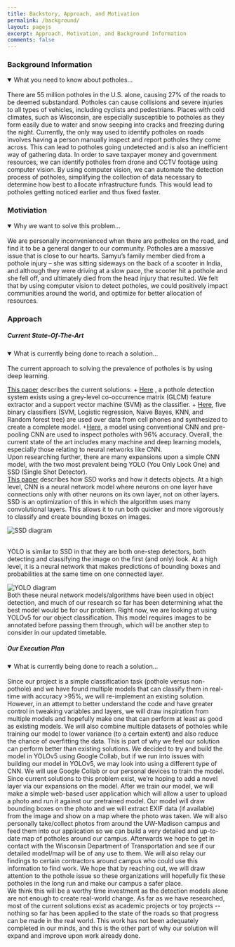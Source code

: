 ```yaml
---
title: Backstory, Approach, and Motivation
permalink: /background/
layout: pagejs
excerpt: Approach, Motivation, and Background Information
comments: false
---
```



### Background Information
<details open>
<summary>What you need to know about potholes...</summary>
<br>
There are 55 million potholes in the U.S. alone, causing 27% of the roads to be deemed substandard. Potholes can cause collisions and severe injuries to all types of vehicles, including cyclists and pedestrians. Places with cold climates, such as Wisconsin, are especially susceptible to potholes as they form easily due to water and snow seeping into cracks and freezing during the night. Currently, the only way used to identify potholes on roads involves having a person manually inspect and report potholes they come across. This can lead to potholes going undetected and is also an inefficient way of gathering data. In order to save taxpayer money and government resources, we can identify potholes from drone and CCTV footage using computer vision. By using computer vision, we can automate the detection process of potholes, simplifying the collection of data necessary to determine how best to allocate infrastructure funds. This would lead to potholes getting noticed earlier and thus fixed faster. 
</details>

### Motiviation
<details open>
<summary>Why we want to solve this problem...</summary>
<br>
We are personally inconvenienced when there are potholes on the road, and find it to be a general danger to our community. Potholes are a massive issue that is close to our hearts. Samyu’s family member died from a pothole injury – she was sitting sideways on the back of a scooter in India, and although they were driving at a slow pace, the scooter hit a pothole and she fell off, and ultimately died from the head injury that resulted. We felt that by using computer vision to detect potholes, we could positively impact communities around the world, and optimize for better allocation of resources.
</details>

### Approach
##### Current State-Of-The-Art
<details open>
<summary>What is currently being done to reach a solution...</summary>
<br>
The current approach to solving the prevalence of potholes is by using deep learning. 

[This paper](https://www.hindawi.com/journals/ace/2022/9221211/) describes the current solutions:
    + [Here](https://scholar.google.com/scholar_lookup?title=Three%20combination%20value%20of%20extraction%20features%20on%20glcm%20for%20detecting%20pothole%20and%20asphalt%20road&author=Y.%20K.%20Arbawa&author=F.%20Utaminingrum&author=E.%20Setiawan&publication_year=2021)
    , a pothole detection system exists using a grey-level co-occurrence matrix (GLCM) feature extractor and a support vector machine (SVM) as the classifier.
    + [Here](https://scholar.google.com/scholar_lookup?title=Real-time%20machine%20learning-based%20approach%20for%20pothole%20detection&author=O.%20A.%20Egaji&author=G.%20Evans&author=M.%20G.%20Griffiths&author=G.%20Islas&publication_year=2021), five binary classifiers (SVM, Logistic regression, Naive Bayes, KNN, and Random forest tree) are used over data from cell phones and synthesized to create a complete model.
    +[Here](https://scholar.google.com/scholar_lookup?title=Convolutional%20neural%20network%20for%20pothole%20detection%20in%20asphalt%20pavement&author=W.%20Ye&author=W.%20Jiang&author=Z.%20Tong&author=D.%20Yuan&author=J.%20Xiao&publication_year=2021), a model using conventional CNN and pre-pooling CNN are used to inspect potholes with 96% accuracy. 
Overall, the current state of the art includes many machine and deep learning models, especially those relating to neural networks like CNN. 
<br>
Upon researching further, there are many expansions upon a simple CNN model, with the two most prevalent being YOLO (You Only Look One) and SSD (Single Shot Detector). 
<br>
[This paper](https://www.irjmets.com/uploadedfiles/paper/issue_5_may_2022/22270/final/fin_irjmets1652093163.pdf) describes how SSD works and how it detects objects. At a high level, CNN is a neural network model where neurons on one layer have connections only with other neurons on its own layer, not on other layers. SSD is an optimization of this in which the algorithm uses many convolutional layers. This allows it to run both quicker and more vigorously to classify and create bounding boxes on images. 
<br>

![SSD diagram](https://www.researchgate.net/profile/Antoine-Vacavant/publication/340654462/figure/fig4/AS:893266799128593@1589982809926/Single-Shot-Multi-Box-Detector-SSD-architecture-47.ppm)

<br>
YOLO is similar to SSD in that they are both one-step detectors, both detecting and classifying the image on the first (and only) look. At a high level, it is a neural network that makes predictions of bounding boxes and probabilities at the same time on one connected layer.
<br>

![YOLO diagram](https://miro.medium.com/max/1400/1*ZbmrsQJW-Lp72C5KoTnzUg.jpeg)
<br>
Both these neural network models/algorithms have been used in object detection, and much of our research so far has been determining what the best model would be for our problem. Right now, we are looking at using YOLOv5 for our object classification. This model requires images to be annotated before passing them through, which will be another step to consider in our updated timetable. 
</details>

##### Our Execution Plan
<details open>
<summary>What is currently being done to reach a solution...</summary>
<br>
Since our project is a simple classification task (pothole versus non-pothole) and we have found multiple models that can classify them in real-time with accuracy >95%, we will re-implement an existing solution. However, in an attempt to better understand the code and have greater control in tweaking variables and layers, we will draw inspiration from multiple models and hopefully make one that can perform at least as good as existing models. We will also combine multiple datasets of potholes while training our model to lower variance (to a certain extent) and also reduce the chance of overfitting the data. This is part of why we feel our solution can perform better than existing solutions. We decided to try and build the model in YOLOv5 using Google Collab, but if we run into issues with building our model in YOLOv5, we may look into using a different type of CNN. We will use Google Collab or our personal devices to train the model. 
<br>
Since current solutions to this problem exist, we’re hoping to add a novel layer via our expansions on the model. After we train our model, we will make a simple web-based user application which will allow a user to upload a photo and run it against our pretrained model. Our model will draw bounding boxes on the photo and we will extract EXIF data (if available) from the image and show on a map where the photo was taken. We will also personally take/collect photos from around the UW-Madison campus and feed them into our application so we can build a very detailed and up-to-date map of potholes around our campus. Afterwards we hope to get in contact with the Wisconsin Department of Transportation and see if our detailed model/map will be of any use to them. We will also relay our findings to certain contractors around campus who could use this information to find work. We hope that by reaching out, we will draw attention to the pothole issue so these organizations will hopefully fix these potholes in the long run and make our campus a safer place.
<br>
We think this will be a worthy time investment as the detection models alone are not enough to create real-world change. As far as we have researched, most of the current solutions exist as academic projects or toy projects -- nothing so far has been applied to the state of the roads so that progress can be made in the real world. This work has not been adequately completed in our minds, and this is the other part of why our solution will expand and improve upon work already done. 
</details>
